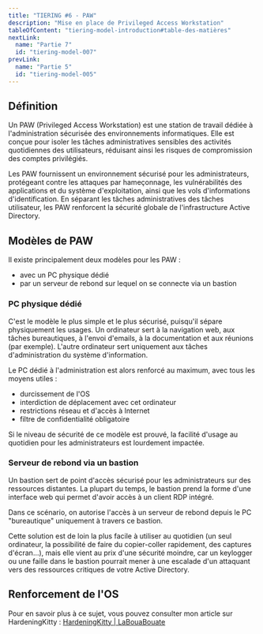 ```yaml
---
title: "TIERING #6 - PAW"
description: "Mise en place de Privileged Access Workstation"
tableOfContent: "tiering-model-introduction#table-des-matières"
nextLink:
  name: "Partie 7"
  id: "tiering-model-007"
prevLink:
  name: "Partie 5"
  id: "tiering-model-005"
---
```


## Définition

Un PAW (Privileged Access Workstation) est une station de travail dédiée à l'administration sécurisée des environnements informatiques. Elle est conçue pour isoler les tâches administratives sensibles des activités quotidiennes des utilisateurs, réduisant ainsi les risques de compromission des comptes privilégiés.

Les PAW fournissent un environnement sécurisé pour les administrateurs, protégeant contre les attaques par hameçonnage, les vulnérabilités des applications et du système d'exploitation, ainsi que les vols d'informations d'identification. En séparant les tâches administratives des tâches utilisateur, les PAW renforcent la sécurité globale de l'infrastructure Active Directory.

## Modèles de PAW

Il existe principalement deux modèles pour les PAW :

- avec un PC physique dédié
- par un serveur de rebond sur lequel on se connecte via un bastion

### PC physique dédié

C'est le modèle le plus simple et le plus sécurisé, puisqu'il sépare physiquement les usages. Un ordinateur sert à la navigation web, aux tâches bureautiques, à l'envoi d'emails, à la documentation et aux réunions (par exemple). L'autre ordinateur sert uniquement aux tâches d'administration du système d'information.

Le PC dédié à l'administration est alors renforcé au maximum, avec tous les moyens utiles :

- durcissement de l'OS
- interdiction de déplacement avec cet ordinateur
- restrictions réseau et d'accès à Internet
- filtre de confidentialité obligatoire

Si le niveau de sécurité de ce modèle est prouvé, la facilité d'usage au quotidien pour les administrateurs est lourdement impactée.

### Serveur de rebond via un bastion

Un bastion sert de point d'accès sécurisé pour les administrateurs sur des ressources distantes. La plupart du temps, le bastion prend la forme d'une interface web qui permet d'avoir accès à un client RDP intégré.

Dans ce scénario, on autorise l'accès à un serveur de rebond depuis le PC "bureautique" uniquement à travers ce bastion.

Cette solution est de loin la plus facile à utiliser au quotidien (un seul ordinateur, la possibilité de faire du copier-coller rapidement, des captures d'écran...), mais elle vient au prix d'une sécurité moindre, car un keylogger ou une faille dans le bastion pourrait mener à une escalade d'un attaquant vers des ressources critiques de votre Active Directory.

## Renforcement de l'OS

Pour en savoir plus à ce sujet, vous pouvez consulter mon article sur HardeningKitty : [HardeningKitty \| LaBouaBouate](/2024/07/17/hardening-kitty)